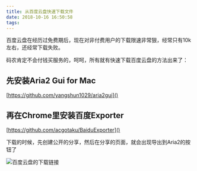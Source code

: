 ```yaml
---
title: 从百度云盘快速下载文件
date: 2018-10-16 16:50:58
tags:
---
```


百度云盘在经历过免费期后，现在对非付费用户的下载限速非常狠，经常只有10k左右，还经常下载失败。

码农肯定不会付钱买服务的，呵呵，所有就有快速下载百度云盘的方法出来了：

## 先安装Aria2 Gui for Mac

[https://github.com/yangshun1029/aria2gui]()

## 再在Chrome里安装百度Exporter

[https://github.com/acgotaku/BaiduExporter]()

下载的时候，先创建公开的分享，然后在分享的页面，就会出现导出到Aria2的按钮了

![百度云盘的下载链接](/img/2018/baidu-exporter.png)


